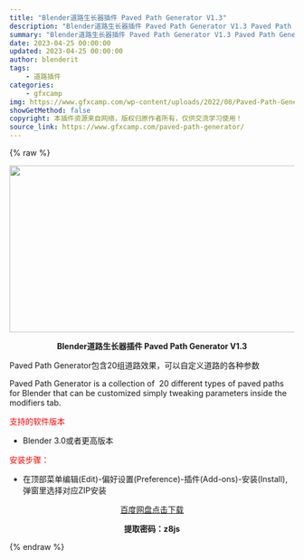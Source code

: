 ```yaml
---
title: "Blender道路生长器插件 Paved Path Generator V1.3"
description: "Blender道路生长器插件 Paved Path Generator V1.3 Paved Path Generator包含20组道路效果，可以自定义道路的各种参数 Paved Path Gener..."
summary: "Blender道路生长器插件 Paved Path Generator V1.3 Paved Path Generator包含20组道路效果，可以自定义道路的各种参数 Paved Path Gener..."
date: 2023-04-25 00:00:00
updated: 2023-04-25 00:00:00
author: blenderit
tags: 
    - 道路插件
categories:
    - gfxcamp
img: https://www.gfxcamp.com/wp-content/uploads/2022/08/Paved-Path-Generator.jpg
showGetMethod: false
copyright: 本插件资源来自网络，版权归原作者所有，仅供交流学习使用！
source_link: https://www.gfxcamp.com/paved-path-generator/
---
```


{% raw %}
<div><p><img decoding="async" class="aligncenter size-full wp-image-105795" src="https://www.gfxcamp.com/wp-content/uploads/2022/08/Paved-Path-Generator.jpg" data-src="https://www.gfxcamp.com/wp-content/uploads/2022/08/Paved-Path-Generator.jpg" alt="" width="590" height="295" data-srcset="https://www.gfxcamp.com/wp-content/uploads/2022/08/Paved-Path-Generator.jpg 590w, https://www.gfxcamp.com/wp-content/uploads/2022/08/Paved-Path-Generator-150x75.jpg 150w" data-sizes="(max-width: 590px) 100vw, 590px"></p><p style="text-align: center;"><strong>Blender道路生长器插件 Paved Path Generator V1.3</strong></p><p>Paved Path Generator包含20组道路效果，可以自定义道路的各种参数</p><p>Paved Path Generator is a collection of  20 different types of paved paths for Blender that can be customized simply tweaking parameters inside the modifiers tab.</p><p><span style="color: #ff0000;">支持的软件版本</span></p><ul>
<li>Blender 3.0或者更高版本</li>
</ul><p><span style="color: #ff0000;">安装步骤：</span></p><ul>
<li>在顶部菜单编辑(Edit)-偏好设置(Preference)-插件(Add-ons)-安装(Install),弹窗里选择对应ZIP安装</li>
</ul><p style="text-align: center;"><a class="maxbutton-3 maxbutton maxbutton-baidu" target="_blank" rel="noopener" href="https://pan.baidu.com/s/1LZjhRD7DqwnFvY5f-mxSUA?pwd=z8js"><span class="mb-text">百度网盘点击下载</span></a></p><p style="text-align: center;"><strong>提取密码：z8js</strong></p></div>
<div style="display: none">gfxcamp</div>
{% endraw %}